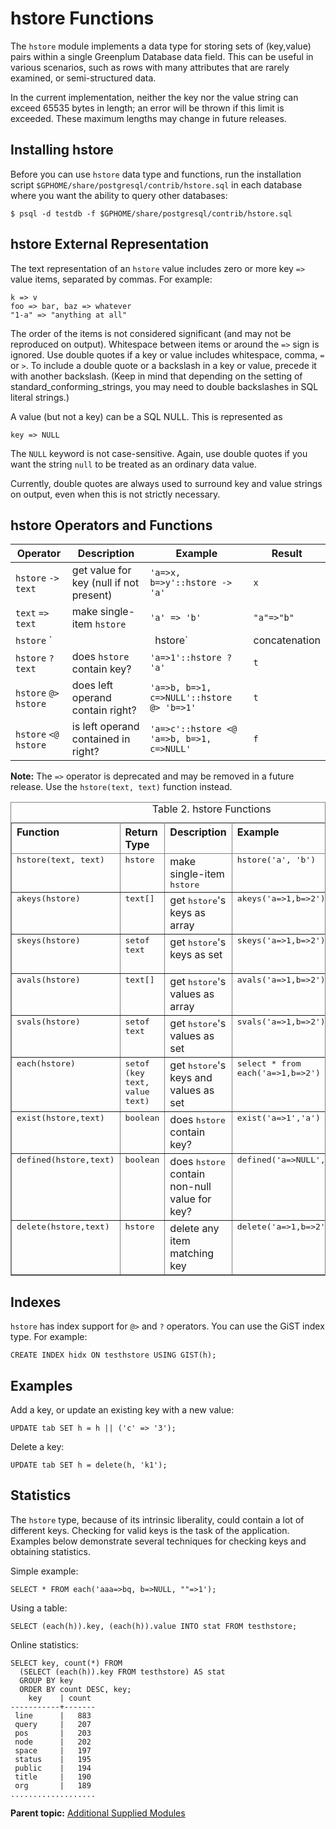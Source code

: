 # hstore Functions 

The `hstore` module implements a data type for storing sets of \(key,value\) pairs within a single Greenplum Database data field. This can be useful in various scenarios, such as rows with many attributes that are rarely examined, or semi-structured data.

In the current implementation, neither the key nor the value string can exceed 65535 bytes in length; an error will be thrown if this limit is exceeded. These maximum lengths may change in future releases.

## Installing hstore 

Before you can use `hstore` data type and functions, run the installation script `$GPHOME/share/postgresql/contrib/hstore.sql` in each database where you want the ability to query other databases:

```
$ psql -d testdb -f $GPHOME/share/postgresql/contrib/hstore.sql
```

## hstore External Representation 

The text representation of an `hstore` value includes zero or more key `=>` value items, separated by commas. For example:

```
k => v
foo => bar, baz => whatever
"1-a" => "anything at all"
```

The order of the items is not considered significant \(and may not be reproduced on output\). Whitespace between items or around the `=>` sign is ignored. Use double quotes if a key or value includes whitespace, comma, `=` or `>`. To include a double quote or a backslash in a key or value, precede it with another backslash. \(Keep in mind that depending on the setting of standard\_conforming\_strings, you may need to double backslashes in SQL literal strings.\)

A value \(but not a key\) can be a SQL NULL. This is represented as

```
key => NULL
```

The `NULL` keyword is not case-sensitive. Again, use double quotes if you want the string `null` to be treated as an ordinary data value.

Currently, double quotes are always used to surround key and value strings on output, even when this is not strictly necessary.

## hstore Operators and Functions 

|Operator|Description|Example|Result|
|--------|-----------|-------|------|
|`hstore` `->` `text`|get value for key \(null if not present\)|`'a=>x, b=>y'::hstore -> 'a'`|`x`|
|`text` `=>` `text`|make single-item `hstore`|`'a' => 'b'`|`"a"=>"b"`|
|`hstore` `||` `hstore`|concatenation|`'a=>b, c=>d'::hstore || 'c=>x, d=>q'::hstore`|`"a"=>"b", "c"=>"x", "d"=>"q"`|
|`hstore` `?` `text`|does `hstore` contain key?|`'a=>1'::hstore ? 'a'`|`t`|
|`hstore` `@>` `hstore`|does left operand contain right?|`'a=>b, b=>1, c=>NULL'::hstore @> 'b=>1'`|`t`|
|`hstore` `<@` `hstore`|is left operand contained in right?|`'a=>c'::hstore <@ 'a=>b, b=>1, c=>NULL'`|`f`|

**Note:** The `=>` operator is deprecated and may be removed in a future release. Use the `hstore(text, text)` function instead.

<div class="tablenoborder">
<table cellpadding="4" cellspacing="0" summary="" id="topic_vcn_jkq_1bb__hstore-func-table" class="table" frame="border" border="1" rules="all">
<caption><span class="tablecap">Table 2. hstore Functions</span></caption>
     <thead class="thead" align="left">
      <tr class="row">
       <th class="entry" valign="top" id="d69496e294">Function</th>
       <th class="entry" valign="top" id="d69496e297">Return Type</th>
       <th class="entry" valign="top" id="d69496e300">Description</th>
       <th class="entry" valign="top" id="d69496e303">Example</th>
       <th class="entry" valign="top" id="d69496e306">Result</th>
      </tr>
     </thead>
     <tbody class="tbody">
      <tr class="row">
       <td class="entry" valign="top" headers="d69496e294 d69496e297 d69496e300 d69496e303 d69496e306 "><samp class="ph codeph">hstore(text, text)</samp></td>
       <td class="entry" valign="top" headers="d69496e294 d69496e297 d69496e300 d69496e303 d69496e306 "><samp class="ph codeph">hstore</samp></td>
       <td class="entry" valign="top" headers="d69496e294 d69496e297 d69496e300 d69496e303 d69496e306 ">make single-item <samp class="ph codeph">hstore</samp>
</td>
       <td class="entry" valign="top" headers="d69496e294 d69496e297 d69496e300 d69496e303 d69496e306 "><samp class="ph codeph">hstore('a', 'b')</samp></td>
       <td class="entry" valign="top" headers="d69496e294 d69496e297 d69496e300 d69496e303 d69496e306 "><samp class="ph codeph">"a"=&gt;"b"</samp></td>
      </tr>
      <tr class="row">
       <td class="entry" valign="top" headers="d69496e294 d69496e297 d69496e300 d69496e303 d69496e306 "><samp class="ph codeph">akeys(hstore)</samp></td>
       <td class="entry" valign="top" headers="d69496e294 d69496e297 d69496e300 d69496e303 d69496e306 "><samp class="ph codeph">text[]</samp></td>
       <td class="entry" valign="top" headers="d69496e294 d69496e297 d69496e300 d69496e303 d69496e306 ">get <samp class="ph codeph">hstore</samp>'s keys as array</td>
       <td class="entry" valign="top" headers="d69496e294 d69496e297 d69496e300 d69496e303 d69496e306 "><samp class="ph codeph">akeys('a=&gt;1,b=&gt;2')</samp></td>
       <td class="entry" valign="top" headers="d69496e294 d69496e297 d69496e300 d69496e303 d69496e306 "><samp class="ph codeph">{a,b}</samp></td>
      </tr>
      <tr class="row">
       <td class="entry" valign="top" headers="d69496e294 d69496e297 d69496e300 d69496e303 d69496e306 "><samp class="ph codeph">skeys(hstore)</samp></td>
       <td class="entry" valign="top" headers="d69496e294 d69496e297 d69496e300 d69496e303 d69496e306 "><samp class="ph codeph">setof text</samp></td>
       <td class="entry" valign="top" headers="d69496e294 d69496e297 d69496e300 d69496e303 d69496e306 ">get <samp class="ph codeph">hstore</samp>'s keys as set</td>
       <td class="entry" valign="top" headers="d69496e294 d69496e297 d69496e300 d69496e303 d69496e306 "><samp class="ph codeph">skeys('a=&gt;1,b=&gt;2')</samp></td>
       <td class="entry" valign="top" headers="d69496e294 d69496e297 d69496e300 d69496e303 d69496e306 ">
        <pre class="pre codeblock">a
b</pre>
       </td>
      </tr>
      <tr class="row">
       <td class="entry" valign="top" headers="d69496e294 d69496e297 d69496e300 d69496e303 d69496e306 "><samp class="ph codeph">avals(hstore)</samp></td>
       <td class="entry" valign="top" headers="d69496e294 d69496e297 d69496e300 d69496e303 d69496e306 "><samp class="ph codeph">text[]</samp></td>
       <td class="entry" valign="top" headers="d69496e294 d69496e297 d69496e300 d69496e303 d69496e306 ">get <samp class="ph codeph">hstore</samp>'s values as array</td>
       <td class="entry" valign="top" headers="d69496e294 d69496e297 d69496e300 d69496e303 d69496e306 "><samp class="ph codeph">avals('a=&gt;1,b=&gt;2')</samp></td>
       <td class="entry" valign="top" headers="d69496e294 d69496e297 d69496e300 d69496e303 d69496e306 "><samp class="ph codeph">{1,2}</samp></td>
      </tr>
      <tr class="row">
       <td class="entry" valign="top" headers="d69496e294 d69496e297 d69496e300 d69496e303 d69496e306 "><samp class="ph codeph">svals(hstore)</samp></td>
       <td class="entry" valign="top" headers="d69496e294 d69496e297 d69496e300 d69496e303 d69496e306 "><samp class="ph codeph">setof text</samp></td>
       <td class="entry" valign="top" headers="d69496e294 d69496e297 d69496e300 d69496e303 d69496e306 ">get <samp class="ph codeph">hstore</samp>'s values as set</td>
       <td class="entry" valign="top" headers="d69496e294 d69496e297 d69496e300 d69496e303 d69496e306 "><samp class="ph codeph">svals('a=&gt;1,b=&gt;2')</samp></td>
       <td class="entry" valign="top" headers="d69496e294 d69496e297 d69496e300 d69496e303 d69496e306 ">
        <pre class="pre codeblock">1
2</pre>
       </td>
      </tr>
      <tr class="row">
       <td class="entry" valign="top" headers="d69496e294 d69496e297 d69496e300 d69496e303 d69496e306 "><samp class="ph codeph">each(hstore)</samp></td>
       <td class="entry" valign="top" headers="d69496e294 d69496e297 d69496e300 d69496e303 d69496e306 "><samp class="ph codeph">setof (key text, value text)</samp></td>
       <td class="entry" valign="top" headers="d69496e294 d69496e297 d69496e300 d69496e303 d69496e306 ">get <samp class="ph codeph">hstore</samp>'s keys and values as set</td>
       <td class="entry" valign="top" headers="d69496e294 d69496e297 d69496e300 d69496e303 d69496e306 "><samp class="ph codeph">select * from each('a=&gt;1,b=&gt;2')</samp></td>
       <td class="entry" valign="top" headers="d69496e294 d69496e297 d69496e300 d69496e303 d69496e306 ">
        <code>key|value<br/>-------+---------<br/>  a  |  1<br/>  b  |  2</code>
       </td>
      </tr>
      <tr class="row">
       <td class="entry" valign="top" headers="d69496e294 d69496e297 d69496e300 d69496e303 d69496e306 "><samp class="ph codeph">exist(hstore,text)</samp></td>
       <td class="entry" valign="top" headers="d69496e294 d69496e297 d69496e300 d69496e303 d69496e306 "><samp class="ph codeph">boolean</samp></td>
       <td class="entry" valign="top" headers="d69496e294 d69496e297 d69496e300 d69496e303 d69496e306 ">does <samp class="ph codeph">hstore</samp> contain key?</td>
       <td class="entry" valign="top" headers="d69496e294 d69496e297 d69496e300 d69496e303 d69496e306 "><samp class="ph codeph">exist('a=&gt;1','a')</samp></td>
       <td class="entry" valign="top" headers="d69496e294 d69496e297 d69496e300 d69496e303 d69496e306 "><samp class="ph codeph">t</samp></td>
      </tr>
      <tr class="row">
       <td class="entry" valign="top" headers="d69496e294 d69496e297 d69496e300 d69496e303 d69496e306 "><samp class="ph codeph">defined(hstore,text)</samp></td>
       <td class="entry" valign="top" headers="d69496e294 d69496e297 d69496e300 d69496e303 d69496e306 "><samp class="ph codeph">boolean</samp></td>
       <td class="entry" valign="top" headers="d69496e294 d69496e297 d69496e300 d69496e303 d69496e306 ">does <samp class="ph codeph">hstore</samp> contain non-null value for key?</td>
       <td class="entry" valign="top" headers="d69496e294 d69496e297 d69496e300 d69496e303 d69496e306 "><samp class="ph codeph">defined('a=&gt;NULL','a')</samp></td>
       <td class="entry" valign="top" headers="d69496e294 d69496e297 d69496e300 d69496e303 d69496e306 "><samp class="ph codeph">f</samp></td>
      </tr>
      <tr class="row">
       <td class="entry" valign="top" headers="d69496e294 d69496e297 d69496e300 d69496e303 d69496e306 "><samp class="ph codeph">delete(hstore,text)</samp></td>
       <td class="entry" valign="top" headers="d69496e294 d69496e297 d69496e300 d69496e303 d69496e306 "><samp class="ph codeph">hstore</samp></td>
       <td class="entry" valign="top" headers="d69496e294 d69496e297 d69496e300 d69496e303 d69496e306 ">delete any item matching key</td>
       <td class="entry" valign="top" headers="d69496e294 d69496e297 d69496e300 d69496e303 d69496e306 "><samp class="ph codeph">delete('a=&gt;1,b=&gt;2','b')</samp></td>
       <td class="entry" valign="top" headers="d69496e294 d69496e297 d69496e300 d69496e303 d69496e306 "><samp class="ph codeph">"a"=&gt;"1"</samp></td>
      </tr>
     </tbody>
    </table>
</div>

## Indexes 

`hstore` has index support for `@>` and `?` operators. You can use the GiST index type. For example:

```
CREATE INDEX hidx ON testhstore USING GIST(h);
```

## Examples 

Add a key, or update an existing key with a new value:

```
UPDATE tab SET h = h || ('c' => '3');
```

Delete a key:

```
UPDATE tab SET h = delete(h, 'k1');
```

## Statistics 

The `hstore` type, because of its intrinsic liberality, could contain a lot of different keys. Checking for valid keys is the task of the application. Examples below demonstrate several techniques for checking keys and obtaining statistics.

Simple example:

```
SELECT * FROM each('aaa=>bq, b=>NULL, ""=>1');
```

Using a table:

```
SELECT (each(h)).key, (each(h)).value INTO stat FROM testhstore;
```

Online statistics:

```
SELECT key, count(*) FROM
  (SELECT (each(h)).key FROM testhstore) AS stat
  GROUP BY key
  ORDER BY count DESC, key;
    key    | count
-----------+-------
 line      |   883
 query     |   207
 pos       |   203
 node      |   202
 space     |   197
 status    |   195
 public    |   194
 title     |   190
 org       |   189
...................
```

**Parent topic:** [Additional Supplied Modules](contrib-modules.html)

